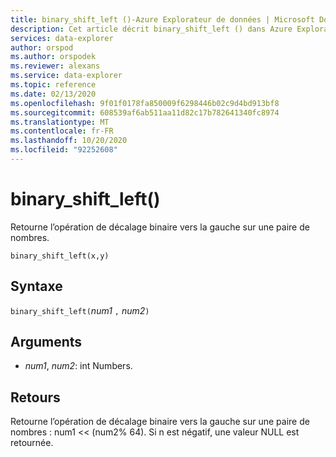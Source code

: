 ```yaml
---
title: binary_shift_left ()-Azure Explorateur de données | Microsoft Docs
description: Cet article décrit binary_shift_left () dans Azure Explorateur de données.
services: data-explorer
author: orspod
ms.author: orspodek
ms.reviewer: alexans
ms.service: data-explorer
ms.topic: reference
ms.date: 02/13/2020
ms.openlocfilehash: 9f01f0178fa850009f6298446b02c9d4bd913bf8
ms.sourcegitcommit: 608539af6ab511aa11d82c17b782641340fc8974
ms.translationtype: MT
ms.contentlocale: fr-FR
ms.lasthandoff: 10/20/2020
ms.locfileid: "92252608"
---
```

# <a name="binary_shift_left"></a>binary_shift_left()

Retourne l’opération de décalage binaire vers la gauche sur une paire de nombres.

```kusto
binary_shift_left(x,y)  
```

## <a name="syntax"></a>Syntaxe

`binary_shift_left(`*num1* `,` *num2*`)`

## <a name="arguments"></a>Arguments

* *num1*, *num2*: int Numbers.

## <a name="returns"></a>Retours

Retourne l’opération de décalage binaire vers la gauche sur une paire de nombres : num1 <<  (num2% 64).
Si n est négatif, une valeur NULL est retournée.